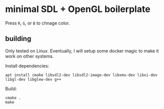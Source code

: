 # minimal SDL + OpenGL boilerplate

Press `R`, `G`, or `B` to chnage color.

## building

Only tested on Linux. Eventually, I will setup some docker magic to make it work on other systems.

Install dependencies:

```
apt install cmake libsdl2-dev libsdl2-image-dev libxmu-dev libxi-dev libgl-dev libglew-dev g++
```

Build:

```
cmake .
make
```



